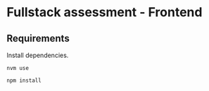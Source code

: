 # Fullstack assessment - Frontend

## Requirements

Install dependencies.

`nvm use`

`npm install`
